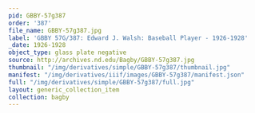 ```yaml
---
pid: GBBY-57g387
order: '387'
file_name: GBBY-57g387.jpg
label: 'GBBY 57G/387: Edward J. Walsh: Baseball Player - 1926-1928'
_date: 1926-1928
object_type: glass plate negative
source: http://archives.nd.edu/Bagby/GBBY-57g387.jpg
thumbnail: "/img/derivatives/simple/GBBY-57g387/thumbnail.jpg"
manifest: "/img/derivatives/iiif/images/GBBY-57g387/manifest.json"
full: "/img/derivatives/simple/GBBY-57g387/full.jpg"
layout: generic_collection_item
collection: bagby
---
```

